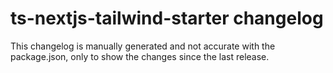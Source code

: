 # ts-nextjs-tailwind-starter changelog

This changelog is manually generated and not accurate with the package.json, only to show the changes since the last release.
